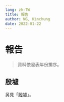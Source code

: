 ```yaml
---
lang: zh-TW
title: 報告
author: NG, Kinchung
date: 2022-01-22
---
```

# 報告
> 資料依發表年份排序。


## 殷墟
另見「[殷墟](../yinxu/report.md)」。